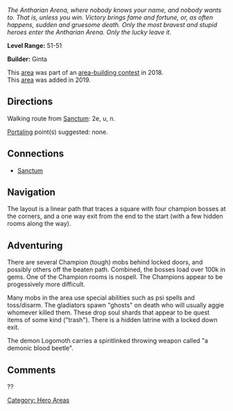 *The Antharian Arena, where nobody knows your name, and nobody wants to.
That is, unless you win. Victory brings fame and fortune, or, as often
happens, sudden and gruesome death. Only the most bravest and stupid
heroes enter the Antharian Arena. Only the lucky leave it.*

**Level Range:** 51-51

**Builder:** Ginta

This [area](:Category:_Areas.md "wikilink") was part of an
[area-building contest](Area-Building_Contests.md "wikilink") in 2018.  
This [area](:Category:_Areas.md "wikilink") was added in 2019.  

## Directions

Walking route from [Sanctum](Sanctum "wikilink"): 2e, u, n.

[Portaling](Portal.md "wikilink") point(s) suggested: none.

## Connections

-   [Sanctum](Sanctum "wikilink")

## Navigation

The layout is a linear path that traces a square with four champion
bosses at the corners, and a one way exit from the end to the start
(with a few hidden rooms along the way).

## Adventuring

There are several Champion (tough) mobs behind locked doors, and
possibly others off the beaten path. Combined, the bosses load over 100k
in gems. One of the Champion rooms is nospell. The Champions appear to
be progessively more difficult.

Many mobs in the area use special abilities such as psi spells and
toss/disarm. The gladiators spawn "ghosts" on death who will usually
aggie whomever killed them. These drop soul shards that appear to be
quest items of some kind ("trash"). There is a hidden latrine with a
locked down exit.

The demon Logomoth carries a spiritlinked throwing weapon called "a
demonic blood beetle".

## Comments

??

[Category: Hero Areas](Category:_Hero_Areas "wikilink")
